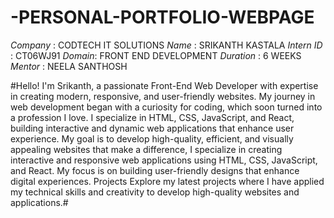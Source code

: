 # -PERSONAL-PORTFOLIO-WEBPAGE
*Company* : CODTECH IT SOLUTIONS
*Name* : SRIKANTH KASTALA
*Intern ID* : CT06WJ91
*Domain*: FRONT END DEVELOPMENT
*Duration* : 6 WEEKS
*Mentor* : NEELA SANTHOSH 

#Hello! I'm Srikanth, a passionate Front-End Web Developer with expertise in creating modern, responsive, and user-friendly websites. My journey in web development began with a curiosity for coding, which soon turned into a profession I love. I specialize in HTML, CSS, JavaScript, and React, building interactive and dynamic web applications that enhance user experience. My goal is to develop high-quality, efficient, and visually appealing websites that make a difference, I specialize in creating interactive and responsive web applications using HTML, CSS, JavaScript, and React. My focus is on building user-friendly designs that enhance digital experiences. Projects Explore my latest projects where I have applied my technical skills and creativity to develop high-quality websites and applications.#
